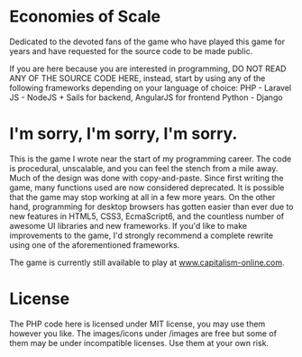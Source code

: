 # Economies of Scale

Dedicated to the devoted fans of the game who have played this game for years and have requested for the source code to be made public.

If you are here because you are interested in programming, DO NOT READ ANY OF THE SOURCE CODE HERE, instead, start by using any of the following frameworks depending on your language of choice:
PHP - Laravel
JS - NodeJS + Sails for backend, AngularJS for frontend
Python - Django


# I'm sorry, I'm sorry, I'm sorry.

This is the game I wrote near the start of my programming career. The code is procedural, unscalable, and you can feel the stench from a mile away. Much of the design was done with copy-and-paste.
Since first writing the game, many functions used are now considered deprecated. It is possible that the game may stop working at all in a few more years.
On the other hand, programming for desktop browsers has gotten easier than ever due to new features in HTML5, CSS3, EcmaScript6, and the countless number of awesome UI libraries and new frameworks.
If you'd like to make improvements to the game, I'd strongly recommend a complete rewrite using one of the aforementioned frameworks.

The game is currently still available to play at www.capitalism-online.com.


# License

The PHP code here is licensed under MIT license, you may use them however you like.
The images/icons under /images are free but some of them may be under incompatible licenses. Use them at your own risk.
